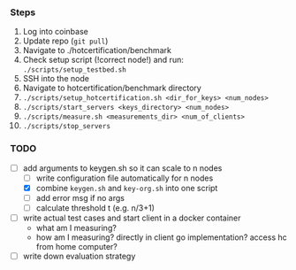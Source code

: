 
### Steps

1. Log into coinbase
2. Update repo (`git pull`)
3. Navigate to ./hotcertification/benchmark
4. Check setup script (!correct node!) and run: `./scripts/setup_testbed.sh`
5. SSH into the node
6. Navigate to hotcertification/benchmark directory
7. `./scripts/setup_hotcertification.sh <dir_for_keys> <num_nodes>` 
8. `./scripts/start_servers <keys_directory> <num_nodes>`
9. `./scripts/measure.sh <measurements_dir> <num_of_clients>`
10. `./scripts/stop_servers`

### TODO

- [ ] add arguments to keygen.sh so it can scale to n nodes
  - [ ] write configuration file automatically for n nodes
  - [x] combine `keygen.sh` and `key-org.sh` into one script
  - [ ] add error msg if no args
  - [ ] calculate threshold t (e.g. n/3+1)

- [ ] write actual test cases and start client in a docker container
  - what am I measuring?
  - how am I measuring? directly in client go implementation? access hc from home computer?
- [ ] write down evaluation strategy